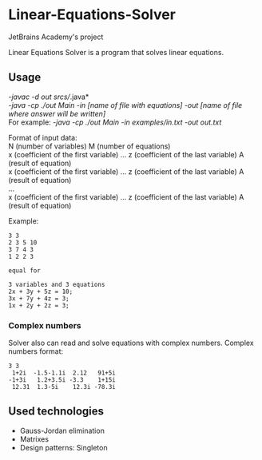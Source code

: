 # Linear-Equations-Solver
JetBrains Academy's project

Linear Equations Solver is a program that solves linear equations.

## Usage
*-javac -d out srcs/*.java*  
*-java -cp ./out Main -in [name of file with equations] -out [name of file where answer will be written]*  
For example:
*-java -cp ./out Main -in examples/in.txt -out out.txt*

Format of input data:  
N (number of variables) M (number of equations)  
x (coefficient of the first variable) ... z (coefficient of the last variable) A (result of equation)  
x (coefficient of the first variable) ... z (coefficient of the last variable) A (result of equation)  
...  
x (coefficient of the first variable) ... z (coefficient of the last variable) A (result of equation)  

Example:
```
3 3
2 3 5 10
3 7 4 3
1 2 2 3

equal for

3 variables and 3 equations
2x + 3y + 5z = 10;
3x + 7y + 4z = 3;
1x + 2y + 2z = 3;
```
### Complex numbers
Solver also can read and solve equations with complex numbers.
Complex numbers format:
```
3 3
 1+2i  -1.5-1.1i  2.12   91+5i
-1+3i   1.2+3.5i -3.3    1+15i
 12.31  1.3-5i    12.3i -78.3i

```

## Used technologies
- Gauss-Jordan elimination
- Matrixes
- Design patterns: Singleton
